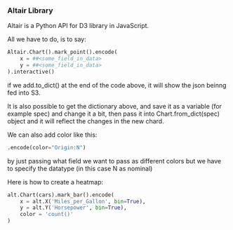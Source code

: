### Altair Library
Altair is a Python API for D3 library in JavaScript. 

All we have to do, is to say:
```python 
Altair.Chart().mark_point().encode(
    x = ##<some_field_in_data>
    y = ##<some_field_in_data>
).interactive()
```
if we add.to_dict() at the end of the code above, it will show the json beinng fed into S3.

It is also possible to get the dictionary above, and save it as a variable (for example spec) and change it a bit, then pass it into Chart.from_dict(spec) object and it will reflect the changes in the new chard. 

We can also add color like this:
```python
.encode(color="Origin:N")
```
by just passing what field we want to pass as different colors but we have to specify the datatype (in this case N as nominal)

Here is how to create a heatmap:
```python
alt.Chart(cars).mark_bar().encode(
    x = alt.X('Miles_per_Gallon', bin=True),
    y = alt.Y('Horsepower', bin=True),
    color = 'count()'
)
````

